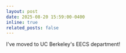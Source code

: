 ```yaml
---
layout: post
date: 2025-08-20 15:59:00-0400
inline: true
related_posts: false
---
```


I've moved to UC Berkeley's EECS department!